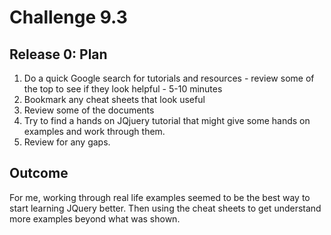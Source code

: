 # Challenge 9.3
## Release 0: Plan
1. Do a quick Google search for tutorials and resources - review some of the top to see if they look helpful - 5-10 minutes
2. Bookmark any cheat sheets that look useful 
3. Review some of the documents
4. Try to find a hands on JQjuery tutorial that might give some hands on examples and work through them.
5. Review for any gaps.

## Outcome
For me, working through real life examples seemed to be the best way to start learning JQuery better. Then using the cheat sheets to get understand more examples beyond what was shown.
